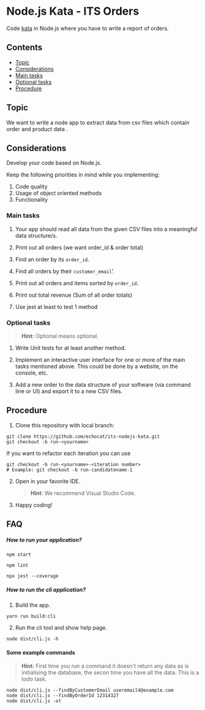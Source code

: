 # Node.js Kata - ITS Orders

Code [kata](<https://en.wikipedia.org/wiki/Kata_(programming)>) in Node.js where you have to write a report of orders.

## Contents

- [Topic](#topic)
- [Considerations](#frame-conditions)
- [Main tasks](#main-tasks)
- [Optional tasks](#optional-tasks)
- [Procedure](#procedure)

## Topic

We want to write a node app to extract data from csv files which contain order and product data .

## Considerations

Develop your code based on Node.js.

Keep the following priorities in mind while you implementing:

1.  Code quality
2.  Usage of object oriented methods
3.  Functionality

### Main tasks

1. Your app should read all data from the given CSV files into a meaningful data structure/s.

2. Print out all orders (we want order_id & order total)

3. Find an order by its `order_id`.

4. Find all orders by their `customer_email`’.

5. Print out all orders and items sorted by `order_id`.

6. Print out total revenue (Sum of all order totals)

7. Use jest at least to test 1 method

### Optional tasks

> **Hint:** Optional means optional.

1. Write Unit tests for at least another method.

2. Implement an interactive user interface for one or more of the main tasks mentioned above.
   This could be done by a website, on the console, etc.

3. Add a new order to the data structure of your software (via command line or UI) and export it to a new CSV files.

## Procedure

1. Clone this repository with local branch:

```
git clone https://github.com/echocat/its-nodejs-kata.git
git checkout -b run-<yourname>
```

If you want to refactor each iteration you can use

```
git checkout -b run-<yourname>-<iteration number>
# Example: git checkout -b run-candidatename-1
```

2. Open in your favorite IDE.

   > **Hint**: We recommend Visual Studio Code.

3. Happy coding!

## FAQ

##### How to run your application?

```
npm start
```

```
npm lint
```

```
npx jest --coverage
```

##### How to run the cli application?

1. Build the app.

```
yarn run build:cli
```

2. Run the cli tool and show help page.

```
node dist/cli.js -h
```

#### Some example commands

> **Hint:** First time you run a command it doesn't return any data as is initialising the database, the secon time you have all the data. This is a todo task.

```
node dist/cli.js --findByCustomerEmail useremail4@example.com
node dist/cli.js --findByOrderId 12314327
node dist/cli.js -ot

```
